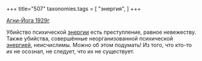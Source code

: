 +++
title="507"
taxonomies.tags = [
 "энергия",
]
+++

[Агни-Йога 1929г](/agni/1929)

Убийство психической [энергии](/tags/энергия) есть преступление, равное невежеству. Также убийства, совершённые неорганизованной психической [энергией](/tags/энергия), неисчислимы. Можно об этом подумать! Из того, что кто-то их не осознал, не следует, что их не существует.